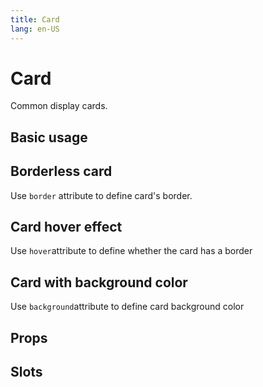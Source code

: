 ```yaml
---
title: Card
lang: en-US
---
```


<script setup lang="ts">
  import props from "../../../example/card/description/en-props.ts";
  import slots from "../../../example/card/description/en-slots.ts";
</script>

# Card
Common display cards.

## Basic usage

<demo src="../../../example/card/base.vue"></demo>

## Borderless card
Use `border` attribute to define card's border.

<demo src="../../../example/card/border.vue"></demo>

## Card hover effect
Use `hover`attribute to define whether the card has a border

<demo src="../../../example/card/hover.vue"></demo>

## Card with background color
Use `background`attribute to define card background color

<demo src="../../../example/card/background.vue"></demo>

## Props

<table-block type="propsEn" :data="props"></table-block>

## Slots

<table-block type="slotsEn" :data="slots"></table-block>